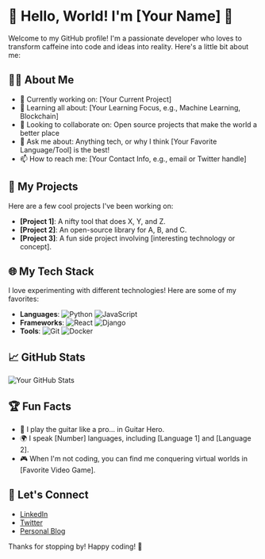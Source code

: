 # 🌟 Hello, World! I'm [Your Name] 🌟

Welcome to my GitHub profile! I'm a passionate developer who loves to transform caffeine into code and ideas into reality. Here's a little bit about me:

## 🧑‍💻 About Me
- 🔭 Currently working on: [Your Current Project]
- 🌱 Learning all about: [Your Learning Focus, e.g., Machine Learning, Blockchain]
- 👯 Looking to collaborate on: Open source projects that make the world a better place
- 💬 Ask me about: Anything tech, or why I think [Your Favorite Language/Tool] is the best!
- 📫 How to reach me: [Your Contact Info, e.g., email or Twitter handle]

## 🚀 My Projects
Here are a few cool projects I've been working on:

- **[Project 1]**: A nifty tool that does X, Y, and Z.
- **[Project 2]**: An open-source library for A, B, and C.
- **[Project 3]**: A fun side project involving [interesting technology or concept].

## 🌐 My Tech Stack
I love experimenting with different technologies! Here are some of my favorites:

- **Languages**: ![Python](https://img.shields.io/badge/Python-3776AB?style=flat-square&logo=python&logoColor=white) ![JavaScript](https://img.shields.io/badge/JavaScript-F7DF1E?style=flat-square&logo=javascript&logoColor=black)
- **Frameworks**: ![React](https://img.shields.io/badge/React-61DAFB?style=flat-square&logo=react&logoColor=black) ![Django](https://img.shields.io/badge/Django-092E20?style=flat-square&logo=django&logoColor=white)
- **Tools**: ![Git](https://img.shields.io/badge/Git-F05032?style=flat-square&logo=git&logoColor=white) ![Docker](https://img.shields.io/badge/Docker-2496ED?style=flat-square&logo=docker&logoColor=white)

## 📈 GitHub Stats
![Your GitHub Stats](https://github-readme-stats.vercel.app/api?username=YourUsername&show_icons=true&theme=radical)

## 🏆 Fun Facts
- 🎸 I play the guitar like a pro… in Guitar Hero.
- 🌍 I speak [Number] languages, including [Language 1] and [Language 2].
- 🎮 When I'm not coding, you can find me conquering virtual worlds in [Favorite Video Game].

## 🔗 Let's Connect
- [LinkedIn](https://www.linkedin.com/in/YourProfile)
- [Twitter](https://twitter.com/YourHandle)
- [Personal Blog](https://YourBlog.com)

Thanks for stopping by! Happy coding! 🚀
